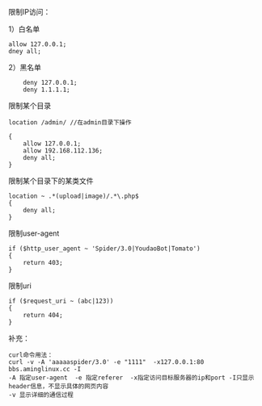限制IP访问：

1）白名单
```
allow 127.0.0.1;
dney all;

```
2）黑名单
```
    deny 127.0.0.1;
    deny 1.1.1.1;
```

限制某个目录

```
location /admin/ //在admin目录下操作

{
    allow 127.0.0.1;
    allow 192.168.112.136;
    deny all;
}

```
限制某个目录下的某类文件

```
location ~ .*(upload|image)/.*\.php$
{
    deny all;
}
```

限制user-agent

```
if ($http_user_agent ~ 'Spider/3.0|YoudaoBot|Tomato')
{
    return 403;
}
```

限制uri

```
if ($request_uri ~ (abc|123))
{
    return 404;
}
```

补充：

	curl命令用法：
	curl -v -A 'aaaaaspider/3.0' -e "1111"  -x127.0.0.1:80 bbs.aminglinux.cc -I  
	-A 指定user-agent  -e 指定referer  -x指定访问目标服务器的ip和port -I只显示 header信息，不显示具体的网页内容
	-v 显示详细的通信过程
